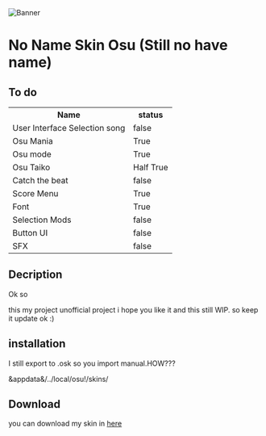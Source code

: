 <img src="https://raw.githubusercontent.com/Oshawott-kun/NITW-Skin-Osu/main/Banner%20Github.png" alt="Banner">

<h1>No Name Skin Osu (Still no have name)</h1>
</break>
<h2>To do</h2>
<table tyle="width:100%">
<tr>
  <th>Name</th>
  <th>status</th>
  </tr>
  <tr>
  <td>User Interface Selection song</td>
  <td>false</td>
  </tr>
  <tr>
  <td>Osu Mania</td>
  <td>True</td>
  </tr>
  <tr>
  <td>Osu mode</td>
  <td>True</td>
  </tr>
  <tr>
  <td>Osu Taiko</td>
  <td>Half True</td>
  </tr>
  <tr>
  <td>Catch the beat</td>
  <td>false</td>
  </tr>
    <tr>
  <td>Score Menu</td>
  <td>True</td>
  </tr>
  <tr>
  <td>Font</td>
  <td>True</td>
  </tr>
  <tr>
  <td>Selection Mods</td>
  <td>false</td>
  </tr>
  <tr>
  <td>Button UI</td>
  <td>false</td>
  </tr>
    <tr>
  <td>SFX</td>
  <td>false</td>
  </tr>
  </table>
  
  <h2>Decription</h2>
Ok so

this my project unofficial project i hope you like it
and this still WIP. so keep it update ok :)

<h2>installation</h2>
I still export to .osk so you import manual.HOW???

&appdata&/../local/osu!/skins/

<h2>Download</h2>
you can download my skin in <a href="https://github.com/Oshawott-kun/NITW-Skin-Osu/releases">here</a>

